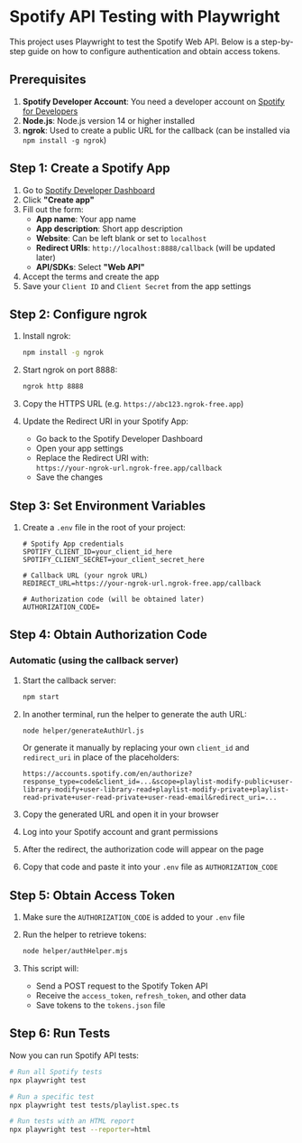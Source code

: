 # Spotify API Testing with Playwright

This project uses Playwright to test the Spotify Web API. Below is a step-by-step guide on how to configure authentication and obtain access tokens.

## Prerequisites

1. **Spotify Developer Account**: You need a developer account on [Spotify for Developers](https://developer.spotify.com/)
2. **Node.js**: Node.js version 14 or higher installed
3. **ngrok**: Used to create a public URL for the callback (can be installed via `npm install -g ngrok`)

## Step 1: Create a Spotify App

1. Go to [Spotify Developer Dashboard](https://developer.spotify.com/dashboard)
2. Click **"Create app"**
3. Fill out the form:
   - **App name**: Your app name  
   - **App description**: Short app description  
   - **Website**: Can be left blank or set to `localhost`  
   - **Redirect URIs**: `http://localhost:8888/callback` (will be updated later)  
   - **API/SDKs**: Select **"Web API"**
4. Accept the terms and create the app  
5. Save your `Client ID` and `Client Secret` from the app settings

## Step 2: Configure ngrok

1. Install ngrok:

   ```bash
   npm install -g ngrok
   ```

2. Start ngrok on port 8888:

   ```bash
   ngrok http 8888
   ```

3. Copy the HTTPS URL (e.g. `https://abc123.ngrok-free.app`)

4. Update the Redirect URI in your Spotify App:
   - Go back to the Spotify Developer Dashboard  
   - Open your app settings  
   - Replace the Redirect URI with:  
     `https://your-ngrok-url.ngrok-free.app/callback`  
   - Save the changes

## Step 3: Set Environment Variables

1. Create a `.env` file in the root of your project:

   ```env
   # Spotify App credentials
   SPOTIFY_CLIENT_ID=your_client_id_here
   SPOTIFY_CLIENT_SECRET=your_client_secret_here

   # Callback URL (your ngrok URL)
   REDIRECT_URL=https://your-ngrok-url.ngrok-free.app/callback

   # Authorization code (will be obtained later)
   AUTHORIZATION_CODE=
   ```

## Step 4: Obtain Authorization Code

### Automatic (using the callback server)

1. Start the callback server:

   ```bash
   npm start
   ```

2. In another terminal, run the helper to generate the auth URL:

   ```bash
   node helper/generateAuthUrl.js
   ```

   Or generate it manually by replacing your own `client_id` and `redirect_uri` in place of the placeholders:

   ```
   https://accounts.spotify.com/en/authorize?response_type=code&client_id=...&scope=playlist-modify-public+user-library-modify+user-library-read+playlist-modify-private+playlist-read-private+user-read-private+user-read-email&redirect_uri=...
   ```

3. Copy the generated URL and open it in your browser  
4. Log into your Spotify account and grant permissions  
5. After the redirect, the authorization code will appear on the page  
6. Copy that code and paste it into your `.env` file as `AUTHORIZATION_CODE`

## Step 5: Obtain Access Token

1. Make sure the `AUTHORIZATION_CODE` is added to your `.env` file  
2. Run the helper to retrieve tokens:

   ```bash
   node helper/authHelper.mjs
   ```

3. This script will:
   - Send a POST request to the Spotify Token API  
   - Receive the `access_token`, `refresh_token`, and other data  
   - Save tokens to the `tokens.json` file

## Step 6: Run Tests

Now you can run Spotify API tests:

```bash
# Run all Spotify tests
npx playwright test

# Run a specific test
npx playwright test tests/playlist.spec.ts

# Run tests with an HTML report
npx playwright test --reporter=html
```
